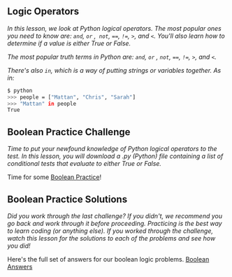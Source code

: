 ## Logic Operators

*In this lesson, we look at Python logical operators. The most popular ones you need to know are: `and`, `or` ,` not`, `==`, `!=`, `>`, and `<`. You'll also learn how to determine if a value is either True or False.*

*The most popular truth terms in Python are: `and`, `or` , `not`, `==`, `!=`, `>`, and `<`.*

*There's also `in`, which is a way of putting strings or variables together. As in:*

```bash
$ python
>>> people = ["Mattan", "Chris", "Sarah"]
>>> "Mattan" in people
True
```

## Boolean Practice Challenge

*Time to put your newfound knowledge of Python logical operators to the test. In this lesson, you will download a .py (Python) file containing a list of conditional tests that evaluate to either True or False.*

Time for some [Boolean Practice]()!

## Boolean Practice Solutions

*Did you work through the last challenge? If you didn't, we recommend you go back and work through it before proceeding. Practicing is the best way to learn coding (or anything else). If you worked through the challenge, watch this lesson for the solutions to each of the problems and see how you did!*

Here's the full set of answers for our boolean logic problems. [Boolean Answers]()